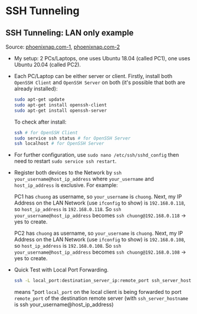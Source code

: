 # SSH Tunneling

## SSH Tunneling: LAN only example
Source: [phoenixnap.com-1](https://phoenixnap.com/kb/ssh-to-connect-to-remote-server-linux-or-windows), [phoenixnap.com-2](https://phoenixnap.com/kb/ssh-port-forwarding)
* My setup: 2 PCs/Laptops, one uses Ubuntu 18.04 (called PC1), one uses Ubuntu 20.04 (called PC2).
* Each PC/Laptop can be either server or client. Firstly, install both `OpenSSH Client` and `OpenSSH Server` on both (it's possible that both are already installed):
  ```sh
  sudo apt-get update
  sudo apt-get install openssh-client
  sudo apt-get install openssh-server
  ```
  To check after install:
  ```sh
  ssh # for OpenSSH Client
  sudo service ssh status # for OpenSSH Server
  ssh localhost # for OpenSSH Server
  ```
* For further configuration, use `sudo nano /etc/ssh/sshd_config` then need to restart `sudo service ssh restart`.
* Register both devices to the Network by `ssh your_username@host_ip_address` where `your_username` and `host_ip_address` is exclusive. For example:

  PC1 has `chuong` as username, so `your_username` is `chuong`. Next, my IP Address on the LAN Network (use `ifconfig` to show) is `192.168.0.118`, so `host_ip_address` is `192.168.0.118`. So `ssh your_username@host_ip_address` becomes `ssh chuong@192.168.0.118` -> yes to create.
  
  
  PC2 has `chuong` as username, so `your_username` is `chuong`. Next, my IP Address on the LAN Network (use `ifconfig` to show) is `192.168.0.108`, so `host_ip_address` is `192.168.0.108`. So `ssh your_username@host_ip_address` becomes `ssh chuong@192.168.0.108` -> yes to create.
  
* Quick Test with Local Port Forwarding. 
  ```sh
  ssh -L local_port:destination_server_ip:remote_port ssh_server_hostname
  ```
  means "port `local_port` on the local client is being forwarded to port `remote_port` of the destination remote server (with `ssh_server_hostname` is ssh your_username@host_ip_address)
  
